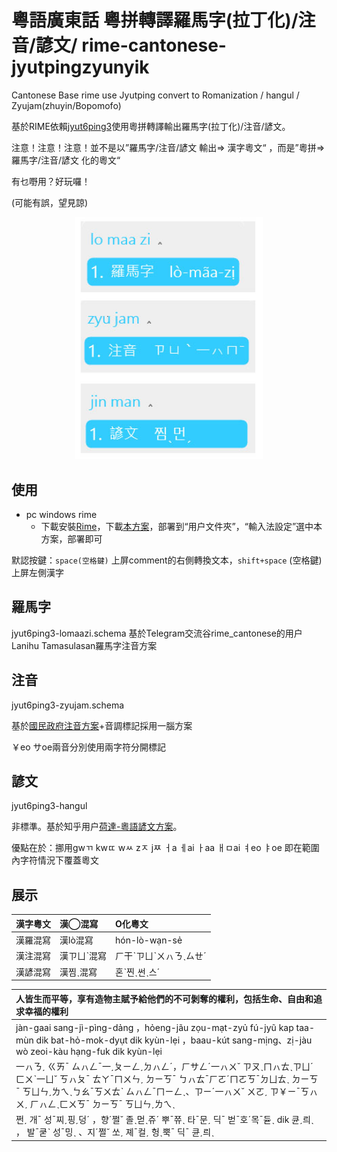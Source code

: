 # 粵語廣東話 粵拼轉譯羅馬字(拉丁化)/注音/諺文/ rime-cantonese-jyutpingzyunyik
Cantonese Base rime use Jyutping convert to Romanization / hangul / Zyujam(zhuyin/Bopomofo)

基於RIME依賴[jyut6ping3](https://github.com/rime/rime-cantonese)使用粵拼轉譯輸出羅馬字(拉丁化)/注音/諺文。

注意！注意！注意！並不是以”羅馬字/注音/諺文 輸出=> 漢字粵文“ ，而是”粵拼=>羅馬字/注音/諺文 化的粵文“

有乜嘢用？好玩囉！

(可能有誤，望見諒)

<p align="center">
<img src="https://github.com/yuOpghH/rime-cantonese-jyutpingzyunyik/blob/main/test1.jpg"  style="width:300px;"/>
</p>

 ## 使用

 - pc windows rime
   - 下載安裝[Rime](https://rime.im/)，下載[本方案](https://github.com/yuOpghH/rime-cantonese-jyutpingzyunyik/releases/tag/1.0)，部署到“用户文件夾”，“輸入法設定”選中本方案，部署即可

默認按鍵：`space(空格鍵)` 上屏comment的右側轉換文本，`shift+space` (空格鍵)上屏左側漢字

## 羅馬字

jyut6ping3-lomaazi.schema 基於Telegram交流谷rime_cantonese的用户Lanihu Tamasulasan羅馬字注音方案

## 注音

jyut6ping3-zyujam.schema

基於[國民政府注音方案](https://zh.wikipedia.org/zh-hk/%E7%B2%B5%E8%AA%9E%E6%B3%A8%E9%9F%B3%E7%AC%A6%E8%99%9F)+音調標記採用一腦方案

￥eo  サoe兩音分別使用兩字符分開標記

## 諺文

jyut6ping3-hangul

非標準。基於知乎用户[荷達-粵語諺文方案](https://www.zhihu.com/question/27563380/answer/123653538)。

優點在於：挪用gwㄲ kwㄸ  wㅆ zㅈ jㅉ ㅓa ㅔai ㅏaa ㅐㅁai ㅕeo ㅑoe  即在範圍內字符情況下覆蓋粵文

## 展示


| 漢字粵文 | 漢◯混寫 | O化粵文 | 
| :------- | :------ | :------- | 
| 漢羅混寫 | 漢lò混寫 | hón-lò-wạn-sẻ
| 漢注混寫 | 漢ㄗㄩˋ混寫 | ㄏ干ˋㄗㄩˋㄨㇵㄋˎㄙㄝˊ
| 漢諺混寫 | 漢찜ˎ混寫 | 혼ˋ찐ˎ썬ˎ스ˊ

| 人皆生而平等，享有造物主賦予給他們的不可剝奪的權利，包括生命、自由和追求幸福的權利 
| :------- | 
| jàn-gaai sang-jì-pìng-dảng ，hỏeng-jãu zọu-mạt-zyủ fú-jyũ kap taa-mùn dik bat-hỏ-mok-dyụt dik kyùn-lẹi ，baau-kút sang-mịng、zị-jàu wò zeoi-kàu hạng-fuk dik kyùn-lẹi 
| 一ㇵㄋˏ ㄍㄞˉ ㄙㇵㄥˉ一ˏㄆㄧㄥˏㄉㇵㄥˊ，ㄏサㄥˊ一ㇵㄨ˘ ㄗㄡˎㄇㇵㄊˎㄗㄩˊ ㄈㄨˋ一ㄩ˘ ㄎㇵㄆˉ ㄊㄚˉㄇㄨㄣˏ ㄉㄧㄎˉ ㄅㇵㄊˉㄏㄛˊㄇㄛㄎˉㄉㄩㄊˎ ㄉㄧㄎˉ ㄎㄩㄣˏㄌㄟˎㄅㄠˉㄎㄨㄊˋ ㄙㇵㄥˉㄇㄧㄥˎ、ㄗㄧˊ一ㇵㄨ˘ ㄨㄛˏ ㄗ￥ㄧˉㄎㇵㄨˏ ㄏㇵㄥˎㄈㄨㄎˉ ㄉㄧㄎˉ ㄎㄩㄣˏㄌㄟˎ 
| 쩐ˏ 개ˉ 성ˉ찌ˏ핑ˏ덩ˊ ，향ˊ쩔˘ 졸ˎ먿ˎ쥬ˊ 뿌ˉ쮸ˎ 타ˉ문ˏ 딕ˉ 벋ˉ호ˊ목ˉ듇ˎ dik 큔ˏ릐ˎ ， 발ˉ쿧ˋ 성ˉ밍ˎ 、지ˊ쩔˘ 쏘ˏ 졔ˉ컬ˏ 헝ˎ뿍ˉ 딕ˉ 큔ˏ릐ˎ
